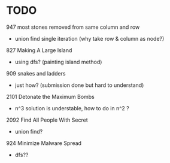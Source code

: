 # TODO
947 most stones removed from same column and row 
 - union find single iteration (why take row & column as node?)<br/>

827 Making A Large Island
- using dfs? (painting island method)<br/>

909 snakes and ladders
- just how? (submission done but hard to understand)

2101 Detonate the Maximum Bombs
- n^3 solution is understable, how to do in n^2 ?

2092 Find All People With Secret
- union find?
  
924 Minimize Malware Spread
- dfs??

